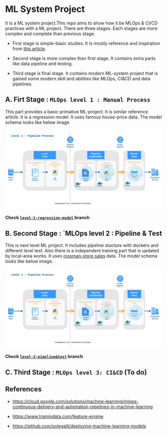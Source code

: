 # ML System Project

It is a ML system project.This repo aims to show how it be MLOps & CI/CD practices with a ML project. There are three stages. Each stages are more complex and complete than previous stage.

- First stage is simple-basic studies. It is mostly reference and inspiration from [this article](https://cloud.google.com/solutions/machine-learning/mlops-continuous-delivery-and-automation-pipelines-in-machine-learning).

- Second stage is more complex than first stage. It contains extra parts like data pipeline and testing.

- Third stage is final stage. It contains modern ML-system project that is gained some modern skill and abilities like MLOps, CI&CD and data pipelines.

## A. Firt Stage : `MLOps level 1 : Manual Process`

This part provides a basic primative ML-project. It is similar reference article. It is a regression model. It uses famous house-price data. The model schema looks like below image.

![first_part](doc/image/ml-level-2.png)

**Check  [`level-1-regression-model`](https://github.com/omrylcn/ml_system/tree/level-1-regression-model) branch**

## B. Second Stage : `MLOps level 2 : Pipeline & Test 

This is next level ML project. It includes pipeline stucture with dockers and different level test. Also there is a independent training part that is updated by  local-area works. It uses [rossman-store sales](https://www.kaggle.com/c/rossmann-store-sales) data. The model schema looks like below image.   

![second_part](doc/image/ml-level-2.png)

**Check  [`level-2-pipeline&test`](https://github.com/omrylcn/ml_system/tree/level-2-pipeline%26test) branch** 

## C. Third Stage : `MLOps level 3: CI&CD` (To do)

## References

- <https://cloud.google.com/solutions/machine-learning/mlops-continuous-delivery-and-automation-pipelines-in-machine-learning>

- <https://www.trainindata.com/feature-engine>

- <https://github.com/solegalli/deploying-machine-learning-models>

